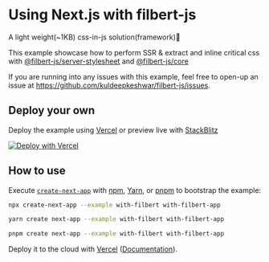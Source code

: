 # Using Next.js with filbert-js

A light weight(~1KB) css-in-js solution(framework)🎨

This example showcase how to perform SSR & extract and inline critical css with [@filbert-js/server-stylesheet](https://www.npmjs.com/package/@filbert-js/server-stylesheet) and [@filbert-js/core](https://www.npmjs.com/package/@filbert-js/core)

If you are running into any issues with this example, feel free to open-up an issue at https://github.com/kuldeepkeshwar/filbert-js/issues.

## Deploy your own

Deploy the example using [Vercel](https://vercel.com?utm_source=github&utm_medium=readme&utm_campaign=next-example) or preview live with [StackBlitz](https://stackblitz.com/github/vercel/next.js/tree/canary/examples/with-filbert)

[![Deploy with Vercel](https://vercel.com/button)](https://vercel.com/new/git/external?repository-url=https://github.com/vercel/next.js/tree/canary/examples/with-filbert&project-name=with-filbert&repository-name=with-filbert)

## How to use

Execute [`create-next-app`](https://github.com/vercel/next.js/tree/canary/packages/create-next-app) with [npm](https://docs.npmjs.com/cli/init), [Yarn](https://yarnpkg.com/lang/en/docs/cli/create/), or [pnpm](https://pnpm.io) to bootstrap the example:

```bash
npx create-next-app --example with-filbert with-filbert-app
```

```bash
yarn create next-app --example with-filbert with-filbert-app
```

```bash
pnpm create next-app --example with-filbert with-filbert-app
```

Deploy it to the cloud with [Vercel](https://vercel.com/new?utm_source=github&utm_medium=readme&utm_campaign=next-example) ([Documentation](https://nextjs.org/docs/deployment)).
